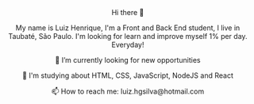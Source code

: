 <div align="center" >
Hi there 👋

My name is Luiz Henrique, I'm a Front and Back End student, I live in Taubaté, São Paulo. I'm looking for learn and improve myself 1% per day. Everyday!

<p>🔭 I’m currently looking for new opportunities</p>
<p>🌱 I'm studying about HTML, CSS, JavaScript, NodeJS and React</p>
  <p>📫 How to reach me: luiz.hgsilva@hotmail.com</p>
</div>


